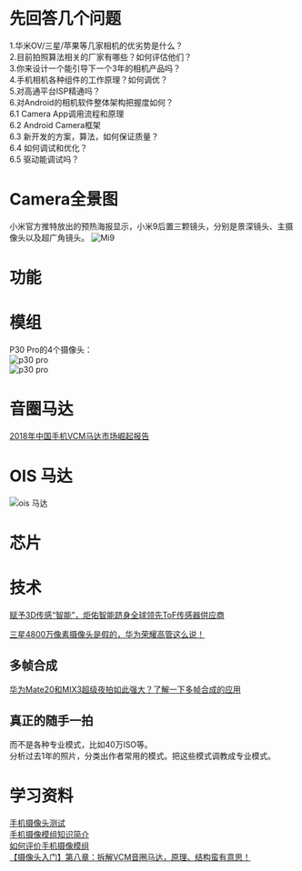 # 先回答几个问题
1.华米OV/三星/苹果等几家相机的优劣势是什么？<br>
2.目前拍照算法相关的厂家有哪些？如何评估他们？<br>
3.你来设计一个能引导下一个3年的相机产品吗？<br>
4.手机相机各种组件的工作原理？如何调优？<br>
5.对高通平台ISP精通吗？<br>
6.对Android的相机软件整体架构把握度如何？<br>
  6.1 Camera App调用流程和原理<br>
  6.2 Android Camera框架<br>
  6.3 新开发的方案，算法，如何保证质量？<br>
  6.4 如何调试和优化？<br>
  6.5 驱动能调试吗？<br>


# Camera全景图

小米官方推特放出的预热海报显示，小米9后置三颗镜头，分别是景深镜头、主摄像头以及超广角镜头。
![Mi9](http://cms-bucket.ws.126.net/2019/02/14/175e149afeeb4d9c838cb4670aa12f7b.png)<br>

# 功能 

# 模组 
P30 Pro的4个摄像头：<br>
![p30 pro](https://cdn.dxomark.com/wp-content/uploads/medias/post-27399/illustration_dxomark_A.jpg)<br>
![p30 pro](https://cdn.gsmarena.com/imgroot/reviews/19/huawei-p30-pro-12/ofic/-727w3/gsmarena_003.jpg)<br>

# 音圈马达
[2018年中国手机VCM马达市场崛起报告](https://baijiahao.baidu.com/s?id=1622074072011455342&wfr=spider&for=pc)<br>

# OIS 马达
![ois 马达](http://5b0988e595225.cdn.sohucs.com/images/20171023/1287b9c97aeb4fa7be3afc1bf035cb78.png)<br>

# 芯片 

# 技术 

[赋予3D传感“智能”，炬佑智能跻身全球领先ToF传感器供应商](https://baijiahao.baidu.com/s?id=1618837871805756218&wfr=spider&for=pc)<br>

[三星4800万像素摄像头是假的，华为荣耀高管这么说！](http://www.52rd.com/S_TXT/2019_1/TXT112123.HTM)<br>

## 多帧合成
[华为Mate20和MIX3超级夜拍如此强大？了解一下多帧合成的应用](https://www.toutiao.com/a6617306542599307779/)<br>

## 真正的随手一拍
而不是各种专业模式，比如40万ISO等。<br>
分析过去1年的照片，分类出作者常用的模式。把这些模式调教成专业模式。<br>

# 学习资料

[手机摄像头测试](https://wenku.baidu.com/view/5ea47f8b03d276a20029bd64783e0912a2167cf0.html)<br>
[手机摄像模组知识简介](https://wenku.baidu.com/view/0efa0e3a0166f5335a8102d276a20029bd646366.html?sxts=1553249183591)<br>
[如何评价手机摄像模组](https://wenku.baidu.com/view/0588dc670b1c59eef8c7b4ac.html?sxts=1553250478006)<br>
[【摄像头入门】第八章：拆解VCM音圈马达，原理、结构蛮有意思！](http://www.52rd.com/S_TXT/2014_10/TXT62308.HTM)<br>
